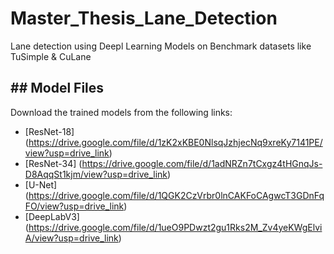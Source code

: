 # Master_Thesis_Lane_Detection
Lane detection  using Deepl Learning Models on Benchmark datasets like TuSimple &amp; CuLane 

## ## Model Files
Download the trained models from the following links:
- [ResNet-18] (<https://drive.google.com/file/d/1zK2xKBE0NlsqJzhjecNq9xreKy7141PE/view?usp=drive_link>)
- [ResNet-34] (<https://drive.google.com/file/d/1adNRZn7tCxgz4tHGnqJs-D8AqqSt1kjm/view?usp=drive_link>)
- [U-Net] (<https://drive.google.com/file/d/1QGK2CzVrbr0lnCAKFoCAgwcT3GDnFqFO/view?usp=drive_link>)
- [DeepLabV3] (<https://drive.google.com/file/d/1ueO9PDwzt2gu1Rks2M_Zv4yeKWgElviA/view?usp=drive_link>)
